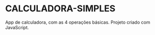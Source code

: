 # CALCULADORA-SIMPLES
App de calculadora, com as 4 operações básicas. Projeto criado com JavaScript.

